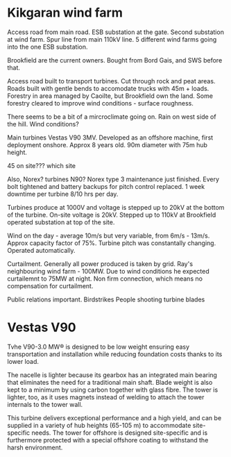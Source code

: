 # Kikgaran wind farm

Access road from main road.
ESB substation at the gate.
Second substation at wind farm.
Spur line from main 110kV line.
5 different wind farms going into the one ESB substation.

Brookfield are the current owners. Bought from Bord Gais, and SWS before that.

Access road built to transport turbines. Cut through rock and peat areas.
Roads built with gentle bends to accomodate trucks with 45m + loads.
Forestry in area managed by Caoilte, but Brookfield own the land.
Some forestry cleared to improve wind conditions - surface roughness.

There seems to be a bit of a mircroclimate going on. Rain on west side of the hill.
Wind conditions?

Main turbines Vestas V90 3MV. Developed as an offshore machine, first deployment onshore. Approx 8 years old. 90m diameter with 75m hub height.

45 on site??? which site

Also, Norex? turbines N90? Norex type 3 maintenance just finished. Every bolt tightened and battery backups for pitch control replaced. 1 week downtime per turbine 8/10 hrs per day.

Turbines produce at 1000V and voltage is stepped up to 20kV at the bottom of the turbine. On-site voltage is 20kV. Stepped up to 110kV at Brookfield operated substation at top of the site.

Wind on the day - average 10m/s but very variable, from 6m/s - 13m/s.
Approx capacity factor of 75%.
Turbine pitch was constantally changing. Operated automatically.

Curtailment. Generally all power produced is taken by grid.
Ray's neighbouring wind farm - 100MW. Due to wind conditions he expected curtailemnt to 75MW at night.
Non firm connection, which means no compensation for curtailment.

Public relations important.
Birdstrikes
People shooting turbine blades


# Vestas V90
Tvhe V90-3.0 MW® is designed to be low weight ensuring easy transportation and installation while reducing foundation costs thanks to its lower load.

The nacelle is lighter because its gearbox has an integrated main bearing that eliminates the need for a traditional main shaft. Blade weight is also kept to a minimum by using carbon together with glass fibre. The tower is lighter, too, as it uses magnets instead of welding to attach the tower internals to the tower wall.

This turbine delivers exceptional performance and a high yield, and can be supplied in a variety of hub heights (65-105 m) to accommodate site-specific needs. The tower for offshore is designed site-specific and is furthermore protected with a special offshore coating to withstand the harsh environment.
